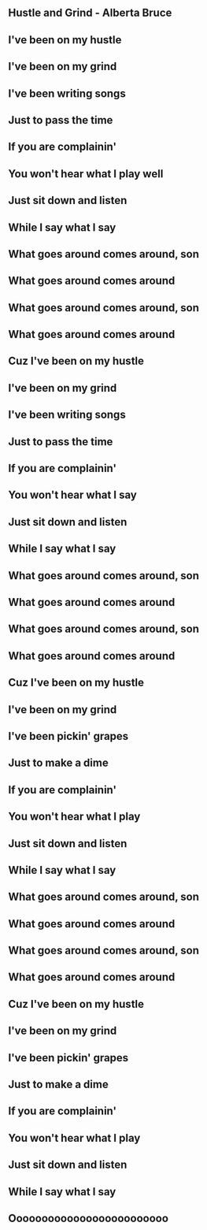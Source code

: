 ## Hustle and Grind - Alberta Bruce



## I've been on my hustle



## I've been on my grind  



## I've been writing songs  



## Just to pass the time  



## If you are complainin'  



## You won't hear what I play well  



## Just sit down and listen  



## While I say what I say  



## What goes around comes around, son  



## What goes around comes around



## What goes around comes around, son  



## What goes around comes around



  
## Cuz I've been on my hustle  



## I've been on my grind  



## I've been writing songs  



## Just to pass the time  



## If you are complainin'  



## You won't hear what I say  



## Just sit down and listen  



## While I say what I say  



## What goes around comes around, son  



## What goes around comes around



## What goes around comes around, son  



## What goes around comes around



## Cuz I've been on my hustle  



## I've been on my grind  



## I've been pickin' grapes  



## Just to make a dime  



## If you are complainin'  



## You won't hear what I play  



## Just sit down and listen  



## While I say what I say  



## What goes around comes around, son  



## What goes around comes around



## What goes around comes around, son  



## What goes around comes around



## Cuz I've been on my hustle  



## I've been on my grind  



##  I've been pickin' grapes  



##  Just to make a dime  



##  If you are complainin'  



##  You won't hear what I play  



##  Just sit down and listen  



##  While I say what I say  



##  Ooooooooooooooooooooooooo  



